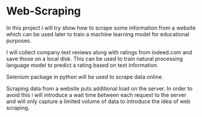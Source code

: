 # Web-Scraping
In this project i will try show how to scrape some information from a website which can be used later to train a machine learning
model for educational purposes.

I will collect company text reviews along with ratings from indeed.com and save those on a local disk. 
This can be used to train natural processing language model to predict a rating based on text information.

Selenium package in python will be used to scrape data online. 

Scraping data from a website puts additional load on the server. In order to avoid this i will introduce a wait time between each request to the server
and will only capture a limited volume of data to introduce the idea of web scraping.
